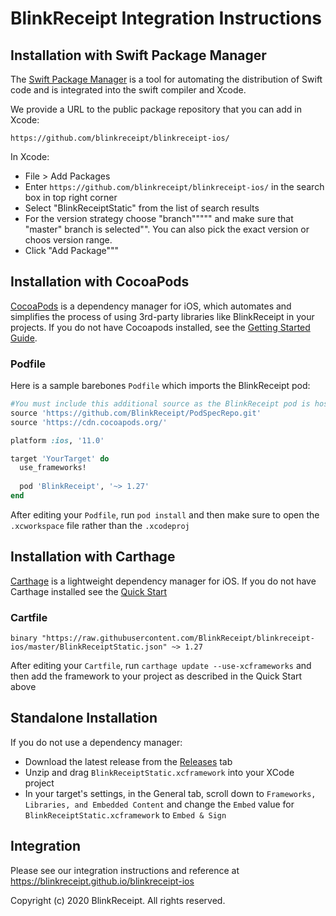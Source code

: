 # BlinkReceipt Integration Instructions

## Installation with Swift Package Manager

The [Swift Package Manager](https://www.swift.org/package-manager/) is a tool for automating the distribution of Swift code and is integrated into the swift compiler and Xcode.

We provide a URL to the public package repository that you can add in Xcode:

```shell
https://github.com/blinkreceipt/blinkreceipt-ios/
```

In Xcode:

* File > Add Packages
* Enter `https://github.com/blinkreceipt/blinkreceipt-ios/` in the search box in top right corner
* Select "BlinkReceiptStatic" from the list of search results
* For the version strategy choose "branch""""" and make sure that "master" branch is selected"". You can also pick the exact version or choos version range.
* Click "Add Package"""

## Installation with CocoaPods

[CocoaPods](http://cocoapods.org) is a dependency manager for iOS, which automates and simplifies the process of using 3rd-party libraries like BlinkReceipt in your projects. If you do not have Cocoapods installed, see the [Getting Started Guide](https://guides.cocoapods.org/using/getting-started.html#getting-started).

### Podfile

Here is a sample barebones `Podfile` which imports the BlinkReceipt pod:

```ruby
#You must include this additional source as the BlinkReceipt pod is hosted in a private spec repository
source 'https://github.com/BlinkReceipt/PodSpecRepo.git'
source 'https://cdn.cocoapods.org/'

platform :ios, '11.0'

target 'YourTarget' do
  use_frameworks!
  
  pod 'BlinkReceipt', '~> 1.27' 
end
```

After editing your `Podfile`, run `pod install` and then make sure to open the `.xcworkspace` file rather than the `.xcodeproj`

## Installation with Carthage

[Carthage](https://github.com/Carthage/Carthage) is a lightweight dependency manager for iOS. If you do not have Carthage installed see the [Quick Start](https://github.com/Carthage/Carthage#quick-start)

### Cartfile
```
binary "https://raw.githubusercontent.com/BlinkReceipt/blinkreceipt-ios/master/BlinkReceiptStatic.json" ~> 1.27
```

After editing your `Cartfile`, run `carthage update --use-xcframeworks` and then add the framework to your project as described in the Quick Start above

## Standalone Installation

If you do not use a dependency manager:

- Download the latest release from the [Releases](https://github.com/BlinkReceipt/blinkreceipt-ios/releases) tab
- Unzip and drag `BlinkReceiptStatic.xcframework` into your XCode project
- In your target's settings, in the General tab, scroll down to `Frameworks, Libraries, and Embedded Content` and change the `Embed` value for `BlinkReceiptStatic.xcframework` to `Embed & Sign`


## Integration

Please see our integration instructions and reference at https://blinkreceipt.github.io/blinkreceipt-ios


Copyright (c) 2020 BlinkReceipt. All rights reserved.
